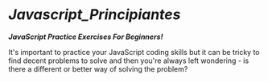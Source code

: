 # **_Javascript_Principiantes_**

**_JavaScript Practice Exercises For Beginners!_**

It's important to practice your JavaScript coding skills but it can be tricky to find decent problems to solve and then you're always left wondering - is there a different or better way of solving the problem?
